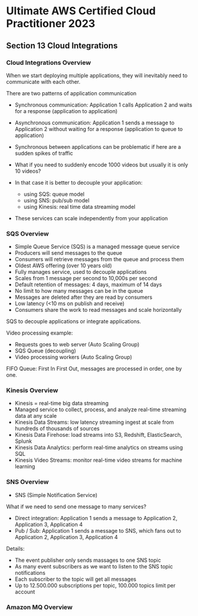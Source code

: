 # Ultimate AWS Certified Cloud Practitioner 2023

## Section 13 Cloud Integrations

### Cloud Integrations Overview

When we start deploying multiple applications, they will inevitably need to communicate with each other.

There are two patterns of application communication

- Synchronous communication: Application 1 calls Application 2 and waits for a response (application to application)
- Asynchronous communication: Application 1 sends a message to Application 2 without waiting for a response (application to queue to application)

- Synchronous between applications can be problematic if here are a sudden spikes of traffic
- What if you need to suddenly encode 1000 videos but usually it is only 10 videos?
- In that case it is better to decouple your application:
  - using SQS: queue model
  - using SNS: pub/sub model
  - using Kinesis: real time data streaming model
- These services can scale independently from your application

### SQS Overview

- Simple Queue Service (SQS) is a managed message queue service
- Producers will send messages to the queue
- Consumers will retrieve messages from the queue and process them
- Oldest AWS offering (over 10 years old)
- Fully manages service, used to decouple applications
- Scales from 1 message per second to 10,000s per second
- Default retention of messages: 4 days, maximum of 14 days
- No limit to how many messages can be in the queue
- Messages are deleted after they are read by consumers
- Low latency (<10 ms on publish and receive)
- Consumers share the work to read messages and scale horizontally

SQS to decouple applications or integrate applications.

Video processing example:

- Requests goes to web server (Auto Scaling Group)
- SQS Queue (decoupling)
- Video processing workers (Auto Scaling Group)

FIFO Queue: First In First Out, messages are processed in order, one by one.

### Kinesis Overview

- Kinesis = real-time big data streaming
- Managed service to collect, process, and analyze real-time streaming data at any scale
- Kinesis Data Streams: low latency streaming ingest at scale from hundreds of thousands of sources
- Kinesis Data Firehose: load streams into S3, Redshift, ElasticSearch, Splunk
- Kinesis Data Analytics: perform real-time analytics on streams using SQL
- Kinesis Video Streams: monitor real-time video streams for machine learning

### SNS Overview

- SNS (Simple Notification Service)

What if we need to send one message to many services?

- Direct integration: Application 1 sends a message to Application 2, Application 3, Application 4
- Pub / Sub: Application 1 sends a message to SNS, which fans out to Application 2, Application 3, Application 4


Details:

- The event publisher only sends massages to one SNS topic
- As many event subscribers as we want to listen to the SNS topic notifications
- Each subscriber to the topic will get all messages
- Up to 12.500.000 subscriptions per topic, 100.000 topics limit per account

### Amazon MQ Overview

